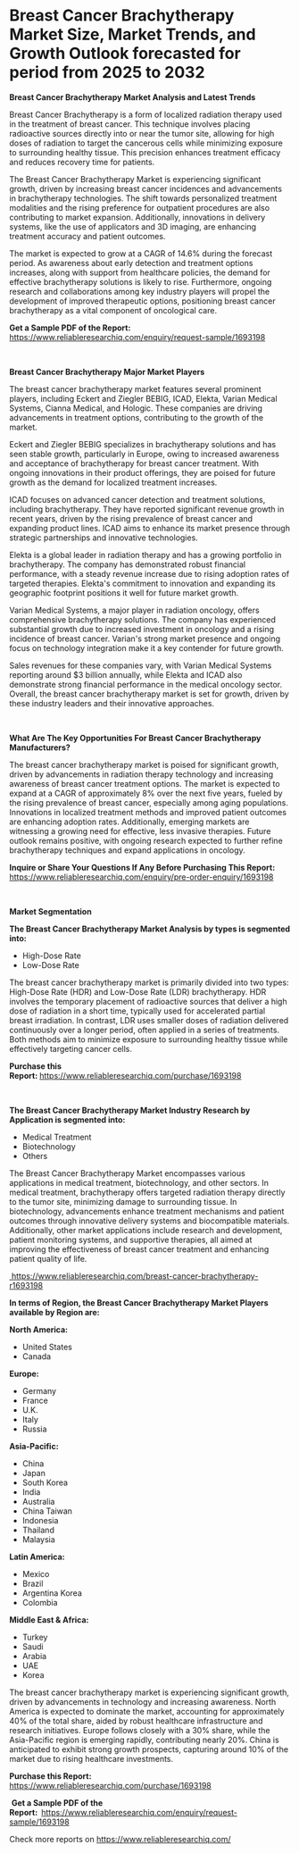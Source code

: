 <p><h1>Breast Cancer Brachytherapy Market Size, Market Trends, and Growth Outlook forecasted for period from 2025 to 2032</h1></p><p><strong>Breast Cancer Brachytherapy Market Analysis and Latest Trends</strong></p>
<p><p>Breast Cancer Brachytherapy is a form of localized radiation therapy used in the treatment of breast cancer. This technique involves placing radioactive sources directly into or near the tumor site, allowing for high doses of radiation to target the cancerous cells while minimizing exposure to surrounding healthy tissue. This precision enhances treatment efficacy and reduces recovery time for patients.</p><p>The Breast Cancer Brachytherapy Market is experiencing significant growth, driven by increasing breast cancer incidences and advancements in brachytherapy technologies. The shift towards personalized treatment modalities and the rising preference for outpatient procedures are also contributing to market expansion. Additionally, innovations in delivery systems, like the use of applicators and 3D imaging, are enhancing treatment accuracy and patient outcomes.</p><p>The market is expected to grow at a CAGR of 14.6% during the forecast period. As awareness about early detection and treatment options increases, along with support from healthcare policies, the demand for effective brachytherapy solutions is likely to rise. Furthermore, ongoing research and collaborations among key industry players will propel the development of improved therapeutic options, positioning breast cancer brachytherapy as a vital component of oncological care.</p></p>
<p><strong>Get a Sample PDF of the Report:&nbsp;</strong> <a href="https://www.reliableresearchiq.com/enquiry/request-sample/1693198?utm_campaign=1087&utm_medium=2&utm_source=Github&utm_content=ia&utm_term=08012025&utm_id=breast-cancer-brachytherapy">https://www.reliableresearchiq.com/enquiry/request-sample/1693198</a></p>
<p>&nbsp;</p>
<p><strong>Breast Cancer Brachytherapy Major Market Players</strong></p>
<p><p>The breast cancer brachytherapy market features several prominent players, including Eckert and Ziegler BEBIG, ICAD, Elekta, Varian Medical Systems, Cianna Medical, and Hologic. These companies are driving advancements in treatment options, contributing to the growth of the market.</p><p>Eckert and Ziegler BEBIG specializes in brachytherapy solutions and has seen stable growth, particularly in Europe, owing to increased awareness and acceptance of brachytherapy for breast cancer treatment. With ongoing innovations in their product offerings, they are poised for future growth as the demand for localized treatment increases.</p><p>ICAD focuses on advanced cancer detection and treatment solutions, including brachytherapy. They have reported significant revenue growth in recent years, driven by the rising prevalence of breast cancer and expanding product lines. ICAD aims to enhance its market presence through strategic partnerships and innovative technologies.</p><p>Elekta is a global leader in radiation therapy and has a growing portfolio in brachytherapy. The company has demonstrated robust financial performance, with a steady revenue increase due to rising adoption rates of targeted therapies. Elekta's commitment to innovation and expanding its geographic footprint positions it well for future market growth.</p><p>Varian Medical Systems, a major player in radiation oncology, offers comprehensive brachytherapy solutions. The company has experienced substantial growth due to increased investment in oncology and a rising incidence of breast cancer. Varian's strong market presence and ongoing focus on technology integration make it a key contender for future growth.</p><p>Sales revenues for these companies vary, with Varian Medical Systems reporting around $3 billion annually, while Elekta and ICAD also demonstrate strong financial performance in the medical oncology sector. Overall, the breast cancer brachytherapy market is set for growth, driven by these industry leaders and their innovative approaches.</p></p>
<p>&nbsp;</p>
<p><strong>What Are The Key Opportunities For Breast Cancer Brachytherapy Manufacturers?</strong></p>
<p><p>The breast cancer brachytherapy market is poised for significant growth, driven by advancements in radiation therapy technology and increasing awareness of breast cancer treatment options. The market is expected to expand at a CAGR of approximately 8% over the next five years, fueled by the rising prevalence of breast cancer, especially among aging populations. Innovations in localized treatment methods and improved patient outcomes are enhancing adoption rates. Additionally, emerging markets are witnessing a growing need for effective, less invasive therapies. Future outlook remains positive, with ongoing research expected to further refine brachytherapy techniques and expand applications in oncology.</p></p>
<p><strong>Inquire or Share Your Questions If Any Before Purchasing This Report:</strong> <a href="https://www.reliableresearchiq.com/enquiry/pre-order-enquiry/1693198?utm_campaign=1087&utm_medium=2&utm_source=Github&utm_content=ia&utm_term=08012025&utm_id=breast-cancer-brachytherapy">https://www.reliableresearchiq.com/enquiry/pre-order-enquiry/1693198</a></p>
<p>&nbsp;</p>
<p><strong>Market Segmentation</strong></p>
<p><strong>The Breast Cancer Brachytherapy Market Analysis by types is segmented into:</strong></p>
<p><ul><li>High-Dose Rate</li><li>Low-Dose Rate</li></ul></p>
<p><p>The breast cancer brachytherapy market is primarily divided into two types: High-Dose Rate (HDR) and Low-Dose Rate (LDR) brachytherapy. HDR involves the temporary placement of radioactive sources that deliver a high dose of radiation in a short time, typically used for accelerated partial breast irradiation. In contrast, LDR uses smaller doses of radiation delivered continuously over a longer period, often applied in a series of treatments. Both methods aim to minimize exposure to surrounding healthy tissue while effectively targeting cancer cells.</p></p>
<p><strong>Purchase this Report:&nbsp;</strong><a href="https://www.reliableresearchiq.com/purchase/1693198?utm_campaign=1087&utm_medium=2&utm_source=Github&utm_content=ia&utm_term=08012025&utm_id=breast-cancer-brachytherapy">https://www.reliableresearchiq.com/purchase/1693198</a></p>
<p>&nbsp;</p>
<p><strong>The Breast Cancer Brachytherapy Market Industry Research by Application is segmented into:</strong></p>
<p><ul><li>Medical Treatment</li><li>Biotechnology</li><li>Others</li></ul></p>
<p><p>The Breast Cancer Brachytherapy Market encompasses various applications in medical treatment, biotechnology, and other sectors. In medical treatment, brachytherapy offers targeted radiation therapy directly to the tumor site, minimizing damage to surrounding tissue. In biotechnology, advancements enhance treatment mechanisms and patient outcomes through innovative delivery systems and biocompatible materials. Additionally, other market applications include research and development, patient monitoring systems, and supportive therapies, all aimed at improving the effectiveness of breast cancer treatment and enhancing patient quality of life.</p></p>
<p><a href="https://www.reliableresearchiq.com/breast-cancer-brachytherapy-r1693198?utm_campaign=1087&utm_medium=2&utm_source=Github&utm_content=ia&utm_term=08012025&utm_id=breast-cancer-brachytherapy">&nbsp;https://www.reliableresearchiq.com/breast-cancer-brachytherapy-r1693198</a></p>
<p><strong>In terms of Region, the Breast Cancer Brachytherapy Market Players available by Region are:</strong></p>
<p>
    <p> <strong> North America: </strong>
        <ul>
            <li>United States</li>
            <li>Canada</li>
        </ul>
        </p> 
    <p> <strong> Europe: </strong>
        <ul>
            <li>Germany</li>
            <li>France</li>
            <li>U.K.</li>
            <li>Italy</li>
            <li>Russia</li>
        </ul>
        </p> 
    <p> <strong> Asia-Pacific: </strong>
        <ul>
            <li>China</li>
            <li>Japan</li>
            <li>South Korea</li>
            <li>India</li>
            <li>Australia</li>
            <li>China Taiwan</li>
            <li>Indonesia</li>
            <li>Thailand</li>
            <li>Malaysia</li>
        </ul>
        </p> 
    <p> <strong> Latin America: </strong>
        <ul>
            <li>Mexico</li>
            <li>Brazil</li>
            <li>Argentina Korea</li>
            <li>Colombia</li>
        </ul>
        </p> 
    <p> <strong> Middle East & Africa: </strong>
        <ul>
            <li>Turkey</li>
            <li>Saudi</li>
            <li>Arabia</li>
            <li>UAE</li>
            <li>Korea</li>
        </ul>
    </p>
    </p>
<p><p>The breast cancer brachytherapy market is experiencing significant growth, driven by advancements in technology and increasing awareness. North America is expected to dominate the market, accounting for approximately 40% of the total share, aided by robust healthcare infrastructure and research initiatives. Europe follows closely with a 30% share, while the Asia-Pacific region is emerging rapidly, contributing nearly 20%. China is anticipated to exhibit strong growth prospects, capturing around 10% of the market due to rising healthcare investments.</p></p>
<p><strong>Purchase this Report: </strong><a href="https://www.reliableresearchiq.com/purchase/1693198?utm_campaign=1087&utm_medium=2&utm_source=Github&utm_content=ia&utm_term=08012025&utm_id=breast-cancer-brachytherapy">https://www.reliableresearchiq.com/purchase/1693198</a></p>
<p>&nbsp;<strong>Get a Sample PDF of the Report:&nbsp;&nbsp;</strong><a href="https://www.reliableresearchiq.com/enquiry/request-sample/1693198?utm_campaign=1087&utm_medium=2&utm_source=Github&utm_content=ia&utm_term=08012025&utm_id=breast-cancer-brachytherapy">https://www.reliableresearchiq.com/enquiry/request-sample/1693198</a></p>
<p><strong></strong></p>
<p>Check more reports on <a href="https://www.reliableresearchiq.com/?utm_campaign=1087&utm_medium=2&utm_source=Github&utm_content=ia&utm_term=08012025&utm_id=breast-cancer-brachytherapy">https://www.reliableresearchiq.com/</a></p>